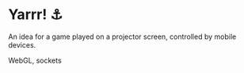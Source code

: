 # Yarrr! ⚓️

An idea for a game played on a projector screen, controlled by mobile devices. 

WebGL, sockets
